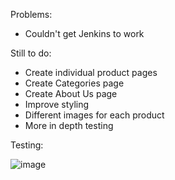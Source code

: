 Problems:
- Couldn't get Jenkins to work

Still to do:
- Create individual product pages
- Create Categories page
- Create About Us page
- Improve styling
- Different images for each product
- More in depth testing

Testing:

![image](https://github.com/Tom-Freed/qa-gh/assets/91968539/c4cd11ee-ac8a-4767-8335-626c2799ce53)
